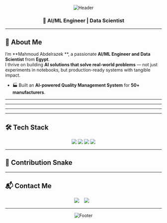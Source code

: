 <!-- ===========================
     Mahmoud Abdelrazek — README
=========================== -->

<!-- Gradient Header -->
<p align="center">
  <img src="https://capsule-render.vercel.app/api?type=waving&color=0:007BFF,100:00CFFF&height=200&section=header&text=Mahmoud%20Abdelrazek&fontColor=ffffff&fontSize=50&animation=twinkling&fontAlignY=40" alt="Header"/>
</p>

<h3 align="center">🚀 AI/ML Engineer | Data Scientist </h3>

<p align="center">
  
  </a>
</p>

<p align="center">
  

---

## 👋 About Me  

I’m **Mahmoud Abdelrazek **, a passionate **AI/ML Engineer and Data Scientist** from **Egypt**.  
I thrive on building **AI solutions that solve real-world problems** — not just experiments in notebooks, but production-ready systems with tangible impact.  

- 🏭 Built an **AI-powered Quality Management System** for **50+ manufacturers**.  

---
---

---

---

## 🛠️ Tech Stack  

<p align="center">
  <img src="https://img.shields.io/badge/Python-3776AB?style=for-the-badge&logo=python&logoColor=white" />
  <img src="https://img.shields.io/badge/TensorFlow-FF6F00?style=for-the-badge&logo=tensorflow&logoColor=white" />
  <img src="https://img.shields.io/badge/PyTorch-EE4C2C?style=for-the-badge&logo=pytorch&logoColor=white" />
  <img src="https://img.shields.io/badge/PostgreSQL-336791?style=for-the-badge&logo=postgresql&logoColor=white" /><br>
</p>




---

## 🐍 Contribution Snake  


---

## 📬 Contact Me  

<p align="center">
  <a href="mailto:mahmoudwarshana0@gmail.com"><img src="https://img.shields.io/badge/Email-D14836?style=for-the-badge&logo=gmail&logoColor=white" /></a>
  &nbsp;&nbsp;
  <a href="https://www.linkedin.com/in/mahmoud-abdelrazek-980066283"><img src="https://img.shields.io/badge/LinkedIn-0A66C2?style=for-the-badge&logo=linkedin&logoColor=white" /></a>
  &nbsp;&nbsp;


</p>

---

<!-- Footer -->
<p align="center">
  <img src="https://capsule-render.vercel.app/api?type=waving&color=0:00CFFF,100:007BFF&height=120&section=footer" alt="Footer"/>
</p>

